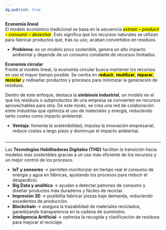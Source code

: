 ```yaml
---
dg-publish: true
---
```



**Economía lineal**\
El modelo económico tradicional se basa en la secuencia *<mark style="background-color:$danger;">extraer – producir – consumir – desechar</mark>*. Esto significa que los recursos naturales se utilizan para fabricar productos que, tras su uso, acaban convertidos en residuos.

* **Problema**: es un modelo poco sostenible, genera un alto impacto ambiental y depende de un consumo constante de recursos limitados.

**Economía circular**\
Frente al modelo lineal, la economía circular busca mantener los recursos en uso el mayor tiempo posible. Se centra en **r**<mark style="background-color:$success;">**educir**</mark><mark style="background-color:$success;">,</mark> <mark style="background-color:$success;"></mark><mark style="background-color:$success;">**reutilizar**</mark><mark style="background-color:$success;">,</mark> <mark style="background-color:$success;"></mark><mark style="background-color:$success;">**reparar**</mark><mark style="background-color:$success;">,</mark> <mark style="background-color:$success;"></mark><mark style="background-color:$success;">**reciclar**</mark> y rediseñar productos y procesos para minimizar la generación de residuos.

Dentro de este enfoque, destaca la **simbiosis industrial**, un modelo en el que los residuos o subproductos de una empresa se convierten en recursos aprovechables para otra. De este modo, se crea una red de colaboración entre industrias que optimiza el uso de materiales y energía, reduciendo tanto costes como impacto ambiental.

* **Ventaja**: fomenta la sostenibilidad, impulsa la innovación empresarial, reduce costes a largo plazo y disminuye el impacto ambiental.

<figure><img src="https://1632475973-files.gitbook.io/~/files/v0/b/gitbook-x-prod.appspot.com/o/spaces%2F03P5Z1culp8qhicwh929%2Fuploads%2F6xHY5APxrlzR0U6iMlMf%2Fimage.png?alt=media&#x26;token=f60bf310-97ff-455f-9073-80cf25faf9ff" alt=""><figcaption></figcaption></figure>

***

Las **Tecnologías Habilitadoras Digitales (THD)** facilitan la transición hacia modelos más sostenibles gracias a un uso más eficiente de los recursos y un mejor control de los procesos.

* **IoT y sensores** → permiten monitorizar en tiempo real el consumo de energía y agua en fábricas, ajustando los procesos para reducir el desperdicio.
* **Big Data y analítica** → ayudan a detectar patrones de consumo y diseñar productos más duraderos y fáciles de reciclar.
* **Impresión 3D** → posibilita fabricar piezas bajo demanda, reduciendo excedentes de producción.
* **Blockchain** → asegura la trazabilidad de materiales reciclados, garantizando transparencia en la cadena de suministro.
* **Inteligencia Artificial** → optimiza la recogida y clasificación de residuos para mejorar el reciclaje.

